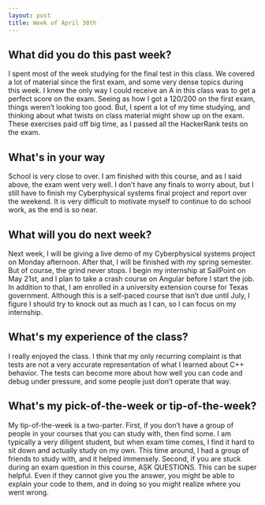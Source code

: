```yaml
---
layout: post
title: Week of April 30th
---
```


## What did you do this past week?

I spent most of the week studying for the final test in this class. We covered a lot of material since the first exam, and some very dense topics during this week. I knew the only way I could receive an A in this class was to get a perfect score on the exam. Seeing as how I got a 120/200 on the first exam, things weren’t looking too good. But, I spent a lot of my time studying, and thinking about what twists on class material might show up on the exam. These exercises paid off big time, as I passed all the HackerRank tests on the exam.

## What's in your way

School is very close to over. I am finished with this course, and as I said above, the exam went very well. I don’t have any finals to worry about, but I still have to finish my Cyberphysical systems final project and report over the weekend. It is very difficult to motivate myself to continue to do school work, as the end is so near.

## What will you do next week?

Next week, I will be giving a live demo of my Cyberphysical systems project on Monday afternoon. After that, I will be finished with my spring semester. But of course, the grind never stops. I begin my internship at SailPoint on May 21st, and I plan to take a crash course on Angular before I start the job. In addition to that, I am enrolled in a university extension course for Texas government. Although this is a self-paced course that isn’t due until July, I figure I should try to knock out as much as I can, so I can focus on my internship. 

## What's my experience of the class?

I really enjoyed the class. I think that my only recurring complaint is that tests are not a very accurate representation of what I learned about C++ behavior. The tests can become more about how well you can code and debug under pressure, and some people just don’t operate that way. 

## What's my pick-of-the-week or tip-of-the-week?

My tip-of-the-week is a two-parter. First, if you don’t have a group of people in your courses that you can study with, then find some. I am typically a very diligent student, but when exam time comes, I find it hard to sit down and actually study on my own. This time around, I had a group of friends to study with, and it helped immensely. Second, if you are stuck during an exam question in this course, ASK QUESTIONS. This can be super helpful. Even if they cannot give you the answer, you might be able to explain your code to them, and in doing so you might realize where you went wrong. 
